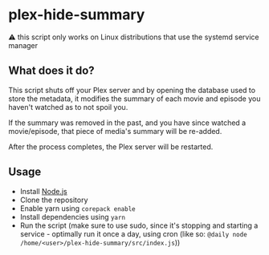 # plex-hide-summary

⚠️ this script only works on Linux distributions that use the systemd service manager

## What does it do?

This script shuts off your Plex server and by opening the database used to store the metadata, it modifies the summary of each movie and episode you haven't watched as to not spoil you.

If the summary was removed in the past, and you have since watched a movie/episode, that piece of media's summary will be re-added.

After the process completes, the Plex server will be restarted.

## Usage

- Install [Node.js](https://nodejs.org/en/)
- Clone the repository
- Enable yarn using `corepack enable`
- Install dependencies using `yarn`
- Run the script (make sure to use sudo, since it's stopping and starting a service - optimally run it once a day, using cron (like so: `@daily node /home/<user>/plex-hide-summary/src/index.js`))
